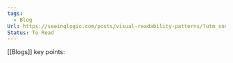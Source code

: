 ```yaml
---
tags:
  - Blog
Url: https://seeinglogic.com/posts/visual-readability-patterns/?utm_source=hackernewsletter&utm_medium=email&utm_term=code
Status: To Read
---
```

[[Blogs]]
key points: